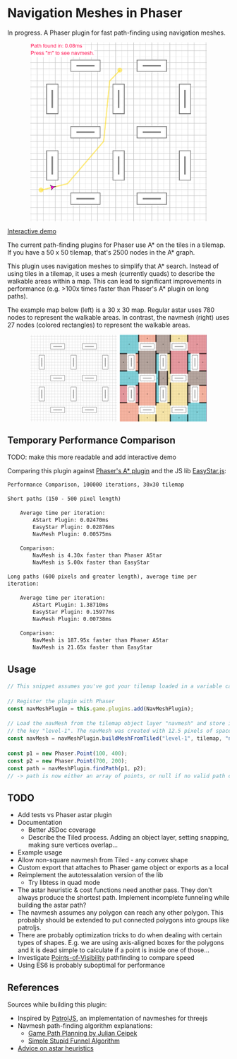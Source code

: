 # Navigation Meshes in Phaser

In progress. A Phaser plugin for fast path-finding using navigation meshes.

[<img src="./doc-images/demo.png" width="400" style="display: block; margin: auto">](https://www.mikewesthad.com/phaser-navmesh-plugin/demo/)

[Interactive demo](https://www.mikewesthad.com/phaser-navmesh-plugin/demo/)

The current path-finding plugins for Phaser use A* on the tiles in a tilemap. If you have a 50 x 50 tilemap, that's 2500 nodes in the A* graph.

This plugin uses navigation meshes to simplify that A* search. Instead of using tiles in a tilemap, it uses a mesh (currently quads) to describe the walkable areas within a map. This can lead to significant improvements in performance (e.g. >100x times faster than Phaser's A* plugin on long paths).

The example map below (left) is a 30 x 30 map. Regular astar uses 780 nodes to represent the walkable areas. In contrast, the navmesh (right) uses 27 nodes (colored rectangles) to represent the walkable areas.

<img src="./doc-images/combined.png" width="400" style="display: block; margin: auto">

## Temporary Performance Comparison

TODO: make this more readable and add interactive demo

Comparing this plugin against [Phaser's A* plugin](https://github.com/photonstorm/phaser-plugins) and the JS lib [EasyStar.js](https://github.com/prettymuchbryce/easystarjs):

```
Performance Comparison, 100000 iterations, 30x30 tilemap

Short paths (150 - 500 pixel length)

    Average time per iteration:
        AStart Plugin: 0.02470ms
        EasyStar Plugin: 0.02876ms
        NavMesh Plugin: 0.00575ms
    
    Comparison:
        NavMesh is 4.30x faster than Phaser AStar
        NavMesh is 5.00x faster than EasyStar

Long paths (600 pixels and greater length), average time per iteration:

    Average time per iteration:
        AStart Plugin: 1.38710ms
        EasyStar Plugin: 0.15977ms
        NavMesh Plugin: 0.00738ms
    
    Comparison:
        NavMesh is 187.95x faster than Phaser AStar
        NavMesh is 21.65x faster than EasyStar
```

## Usage

```js
// This snippet assumes you've got your tilemap loaded in a variable called "tilemap"

// Register the plugin with Phaser
const navMeshPlugin = this.game.plugins.add(NavMeshPlugin);

// Load the navMesh from the tilemap object layer "navmesh" and store it in the plugin under
// the key "level-1". The navMesh was created with 12.5 pixels of space around obstacles.
const navMesh = navMeshPlugin.buildMeshFromTiled("level-1", tilemap, "navmesh", 12.5);

const p1 = new Phaser.Point(100, 400);
const p2 = new Phaser.Point(700, 200);
const path = navMeshPlugin.findPath(p1, p2);
// -> path is now either an array of points, or null if no valid path could be found
```

## TODO

- Add tests vs Phaser astar plugin 
- Documentation
    - Better JSDoc coverage
    - Describe the Tiled process. Adding an object layer, setting snapping, making sure vertices overlap...
- Example usage
- Allow non-square navmesh from Tiled - any convex shape
- Custom export that attaches to Phaser game object or exports as a local
- Reimplement the autotessalation version of the lib
    - Try libtess in quad mode
- The astar heuristic & cost functions need another pass. They don't always produce the shortest path. Implement incomplete funneling while building the astar path?
- The navmesh assumes any polygon can reach any other polygon. This probably should be extended to put connected polygons into groups like patroljs.
- There are probably optimization tricks to do when dealing with certain types of shapes. E.g. we are using axis-aligned boxes for the polygons and it is dead simple to calculate if a point is inside one of those...
- Investigate [Points-of-Visibility](http://www.david-gouveia.com/portfolio/pathfinding-on-a-2d-polygonal-map/) pathfinding to compare speed
- Using ES6 is probably suboptimal for performance

## References

Sources while building this plugin:

- Inspired by [PatrolJS](https://github.com/nickjanssen/PatrolJS), an implementation of navmeshes for threejs
- Navmesh path-finding algorithm explanations:
    - [Game Path Planning by Julian Ceipek](http://jceipek.com/Olin-Coding-Tutorials/pathing.html)
    - [Simple Stupid Funnel Algorithm](http://digestingduck.blogspot.com/2010/03/simple-stupid-funnel-algorithm.html)
- [Advice on astar heuristics](http://theory.stanford.edu/~amitp/GameProgramming/Heuristics.html)